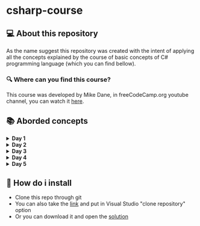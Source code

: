 # csharp-course

## 💻 About this repository

As the name suggest this repository was created with the intent of applying all the concepts explained by the course of basic concepts of C# programming language (which you can find bellow).

### 🔍 Where can you find this course?

This course was developed by Mike Dane, in freeCodeCamp.org youtube channel, you can watch it [here](https://youtu.be/GhQdlIFylQ8).

## 📚 Aborded concepts

<details><summary><b>Day 1</b></summary>

- Basic syntax
- Variables and Data type
- Basic string and numbers methods
- Handling user input

</details>

<details><summary><b>Day 2</b></summary>

- Arrays
- Methods
- Return, if and switch statements
- While and for loops

</details>

<details><summary><b>Day 3</b></summary>

- 2D arrays
- Comments in C#
- Exception Handling

</details>

<details><summary><b>Day 4</b></summary>

- Classes & Objects
- Getters & Setters
- Static class atributtes

</details>

<details><summary><b>Day 5</b></summary>

- Static class methods
- Static classes
- Inhertance

</details>

## 🚀 How do i install

- Clone this repo through git
- You can also take the [link](https://github.com/abehidek/csharp-course.git) and put in Visual Studio "clone repository" option
- Or you can download it and open the [solution](https://github.com/abehidek/csharp-course/blob/master/csharp-course.sln)

